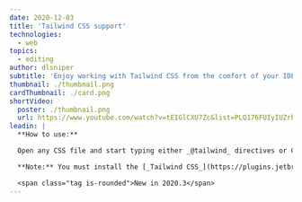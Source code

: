```yaml
---
date: 2020-12-03
title: 'Tailwind CSS support'
technologies:
  - web
topics:
  - editing
author: dlsniper
subtitle: 'Enjoy working with Tailwind CSS from the comfort of your IDE.'
thumbnail: ./thumbnail.png
cardThumbnail: ./card.png
shortVideo:
  poster: ./thumbnail.png
  url: https://www.youtube.com/watch?v=tEIGlCXU7Zc&list=PLQ176FUIyIUZrbrlz4AY1V8VzBJKZyVlW&index=140
leadin: |
  **How to use:**

  Open any CSS file and start typing either _@tailwind_ directives or CSS statements such as _@apply font-bold bg-blue-400;_

  **Note:** You must install the [_Tailwind CSS_](https://plugins.jetbrains.com/plugin/15321-tailwind-css) support plugin from the IDE Marketplace via _Settings/Preferences | Plugins | Marketplace_ for this functionality to work.

  <span class="tag is-rounded">New in 2020.3</span>
---
```



